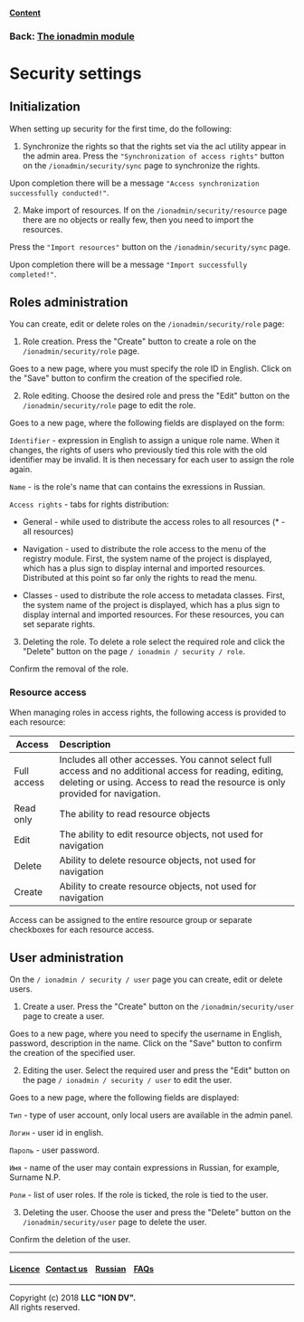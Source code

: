 #### [Content](/docs/en/index.md)

### Back: [The ionadmin module](/docs/en/3_modules_description/admin.md)

# Security settings

## Initialization

When setting up security for the first time, do the following:

1) Synchronize the rights so that the rights set via the acl utility appear in the admin area. Press the `"Synchronization of access rights"` button on the `/ionadmin/security/sync` page to synchronize the rights.

Upon completion there will be a message `"Access synchronization successfully conducted!"`.

2) Make import of resources. If on the `/ionadmin/security/resource` page there are no objects or really few, then you need to import the resources.

Press the `"Import resources"` button on the `/ionadmin/security/sync` page.

Upon completion there will be a message `"Import successfully completed!"`.

## Roles administration

You can create, edit or delete roles on the `/ionadmin/security/role` page:

1) Role creation. Press the "Create" button to create a role on the `/ionadmin/security/role` page.

Goes to a new page, where you must specify the role ID in English. Click on the "Save" button to confirm the creation of the specified role.

2) Role editing. Choose the desired role and press the "Edit" button on the `/ionadmin/security/role` page to edit the role.

Goes to a new page, where the following fields are displayed on the form:

`Identifier` - expression in English to assign a unique role name. When it changes, the rights of users who previously tied this role with the old identifier may be invalid. It is then necessary for each user to assign the role again.

`Name` - is the role's name that can contains the exressions in Russian. 

`Access rights` - tabs for rights distribution:
- General - while used to distribute the access roles to all resources (* - all resources)

- Navigation - used to distribute the role access to the menu of the registry module. First, the system name of the project is displayed, which has a plus sign to display internal and imported resources. Distributed at this point so far only the rights to read the menu.

- Classes - used to distribute the role access to metadata classes. First, the system name of the project is displayed, which has a plus sign to display internal and imported resources. For these resources, you can set separate rights.

3) Deleting the role. To delete a role select the required role and click the "Delete" button on the page `/ ionadmin / security / role`.

Confirm the removal of the role.

### Resource access

 When managing roles in access rights, the following access is provided to each resource:

| Access | Description |
|-----|:-----|
| Full access | Includes all other accesses. You cannot select full access and no additional access for reading, editing, deleting or using. Access to read the resource is only provided for navigation. |
| Read only | The ability to read resource objects |
| Edit | The ability to edit resource objects, not used for navigation |
| Delete | Ability to delete resource objects, not used for navigation |
| Create | Ability to create resource objects, not used for navigation |

Access can be assigned to the entire resource group or separate checkboxes for each resource access.

## User administration

On the `/ ionadmin / security / user` page you can create, edit or delete users.

1) Create a user. Press the "Create" button on the `/ionadmin/security/user` page to create a user.

Goes to a new page, where you need to specify the username in English, password, description in the name. Click on the "Save" button to confirm the creation of the specified user.

2) Editing the user. Select the required user and press the "Edit" button on the page `/ ionadmin / security / user` to edit the user.

Goes to a new page, where the following fields are displayed:

`Тип` - type of user account, only local users are available in the admin panel.

`Логин` - user id in english.

`Пароль` - user password.

`Имя` - name of the user may contain expressions in Russian, for example, Surname N.P.

`Роли` - list of user roles. If the role is ticked, the role is tied to the user.

3) Deleting the user. Choose the user and press the "Delete" button on the `/ionadmin/security/user` page to delete the user.

Confirm the deletion of the user.

--------------------------------------------------------------------------  


 #### [Licence](/LICENSE)&ensp;  [Contact us](https://iondv.ru/index.html) &ensp;  [Russian](/docs/ru/3_modules_description/admin_security.md) &ensp; [FAQs](/faqs.md)   <div><img src="https://mc.iondv.com/watch/local/docs/framework" style="position:absolute; left:-9999px;" height=1 width=1 alt="iondv metrics"></div>       



--------------------------------------------------------------------------  

Copyright (c) 2018 **LLC "ION DV".**   
All rights reserved. 

